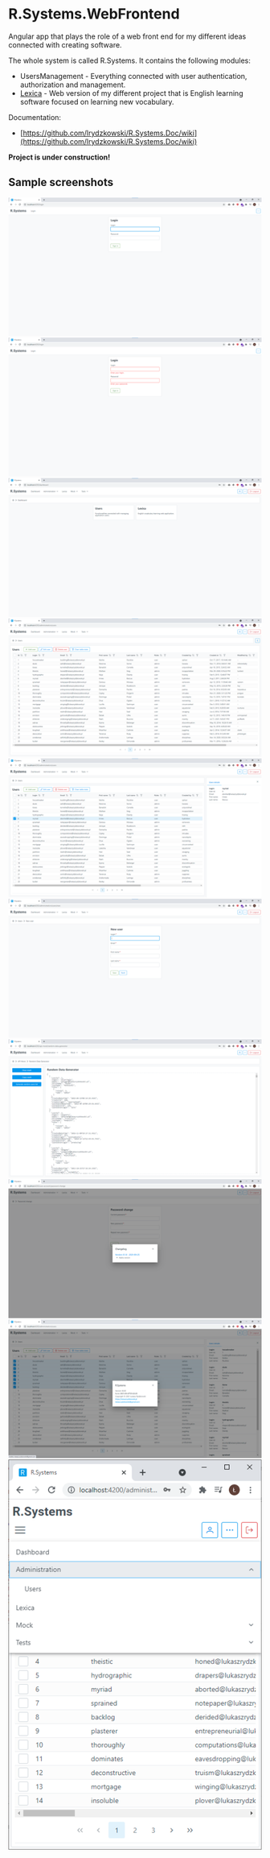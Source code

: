 # R.Systems.WebFrontend

Angular app that plays the role of a web front end for my different ideas connected with creating software.

The whole system is called R.Systems. It contains the following modules:

- UsersManagement - Everything connected with user authentication, authorization and management.
- [Lexica](https://github.com/lrydzkowski/Lexica) - Web version of my different project that is English learning software focused on learning new vocabulary.

Documentation:

- [https://github.com/lrydzkowski/R.Systems.Doc/wiki](https://github.com/lrydzkowski/R.Systems.Doc/wiki)

**Project is under construction!**

## Sample screenshots

![login](/doc/screenshots/01-login.png)
![login-form-validation-errors](/doc/screenshots/02-login-form-validation-errors.png)
![dashboard](/doc/screenshots/03-dashboard.png)
![users-list](/doc/screenshots/04-users-list.png)
![users-list-with-right-panel](/doc/screenshots/05-users-list-with-right-panel.png)
![new-user-form](/doc/screenshots/06-new-user-form.png)
![random-data-generator](/doc/screenshots/07-random-data-generator.png)
![changelog](/doc/screenshots/08-changelog.png)
![about-app](/doc/screenshots/09-about-app.png)
![rwd](/doc/screenshots/10-rwd.png)
